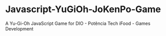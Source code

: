 # Javascript-YuGiOh-JoKenPo-Game
A Yu-Gi-Oh JavaScript Game for DIO - Potência Tech iFood - Games Development
